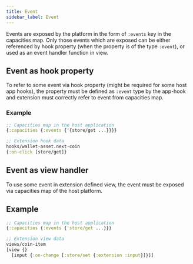 ```yaml
---
title: Event
sidebar_label: Event
---
```


Events are exposed by the platform in the form of `:events` key in the capacities map.
Only those events which are exposed can be either referenced by hook property (when the property is of the type `:event`),
or used as an event handler function in view.

## Event as hook property

To refer to some event via hook property (might be required for some host app hooks), the property must be defined as `:event` type
by the app-hook and extension must correctly refer to event from capacities map.

### Example

```clojure
;; Capacities map in the host application
{:capacities {:events {'{store/get ...}}}}

;; Extension hook data
hooks/wallet-asset.next-coin
{:on-click [store/get]}
```

## Event as view handler

To use some event in extension defined view, the event must be exposed via capacities map of the host platform.

## Example

```clojure
;; Capacities map in the host application
{:capacities {:events {'store/get ...}}}

;; Extension view data
views/coin-item
[view {}
  [input {:on-change [:store/set {:extension :input}]}]]
```
